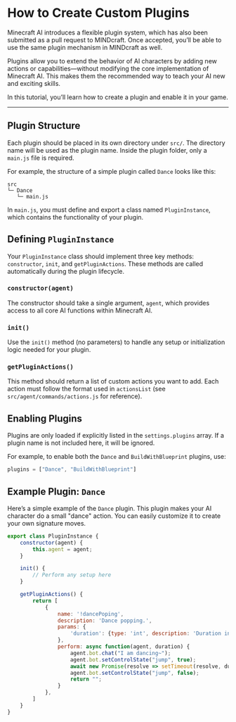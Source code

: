 # How to Create Custom Plugins

Minecraft AI introduces a flexible plugin system, which has also been submitted as a pull request to MINDcraft. Once accepted, you’ll be able to use the same plugin mechanism in MINDcraft as well.

Plugins allow you to extend the behavior of AI characters by adding new actions or capabilities—without modifying the core implementation of Minecraft AI. This makes them the recommended way to teach your AI new and exciting skills.

In this tutorial, you’ll learn how to create a plugin and enable it in your game.

---

## Plugin Structure

Each plugin should be placed in its own directory under `src/`. The directory name will be used as the plugin name. Inside the plugin folder, only a `main.js` file is required.

For example, the structure of a simple plugin called `Dance` looks like this:

```
src
└─ Dance
   └─ main.js
```

In `main.js`, you must define and export a class named `PluginInstance`, which contains the functionality of your plugin.


## Defining `PluginInstance`

Your `PluginInstance` class should implement three key methods: `constructor`, `init`, and `getPluginActions`. These methods are called automatically during the plugin lifecycle.

### `constructor(agent)`

The constructor should take a single argument, `agent`, which provides access to all core AI functions within Minecraft AI.

### `init()`

Use the `init()` method (no parameters) to handle any setup or initialization logic needed for your plugin.

### `getPluginActions()`

This method should return a list of custom actions you want to add. Each action must follow the format used in `actionsList` (see `src/agent/commands/actions.js` for reference).


## Enabling Plugins

Plugins are only loaded if explicitly listed in the `settings.plugins` array. If a plugin name is not included here, it will be ignored.

For example, to enable both the `Dance` and `BuildWithBlueprint` plugins, use:

```js
plugins = ["Dance", "BuildWithBlueprint"]
```

## Example Plugin: `Dance`

Here’s a simple example of the `Dance` plugin. This plugin makes your AI character do a small "dance" action. You can easily customize it to create your own signature moves.

```js
export class PluginInstance {
    constructor(agent) {
        this.agent = agent;
    }

    init() {
        // Perform any setup here
    }

    getPluginActions() {
        return [
            {
                name: '!dancePoping',
                description: 'Dance popping.',
                params: {
                    'duration': {type: 'int', description: 'Duration in milliseconds (e.g., 1000 for 1 second).'},
                },
                perform: async function(agent, duration) {
                    agent.bot.chat("I am dancing~");
                    agent.bot.setControlState("jump", true);
                    await new Promise(resolve => setTimeout(resolve, duration));
                    agent.bot.setControlState("jump", false);
                    return "";
                }
            },
        ]
    }
}
```
